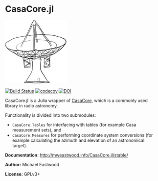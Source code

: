 # CasaCore.jl

<img src="docs/src/assets/logo.png" alt="CasaCore.jl" width="200">

[![Build Status](https://travis-ci.org/mweastwood/CasaCore.jl.svg?branch=master)](https://travis-ci.org/mweastwood/CasaCore.jl)
[![codecov](https://codecov.io/gh/mweastwood/CasaCore.jl/branch/master/graph/badge.svg)](https://codecov.io/gh/mweastwood/CasaCore.jl)
[![DOI](https://zenodo.org/badge/DOI/10.5281/zenodo.1116426.svg)](https://doi.org/10.5281/zenodo.1116426)

CasaCore.jl is a Julia wrapper of [CasaCore](http://casacore.github.io/casacore/), which is a
commonly used library in radio astronomy.

Functionality is divided into two submodules:

* `CasaCore.Tables` for interfacing with tables (for example Casa measurement sets), and
* `CasaCore.Measures` for performing coordinate system conversions (for example calculating the
  azimuth and elevation of an astronomical target).

**Documentation:** http://mweastwood.info/CasaCore.jl/stable/

**Author:** Michael Eastwood

**License:** GPLv3+

